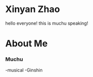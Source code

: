 # Xinyan Zhao
hello everyone! this is muchu speaking!


# About Me


### Muchu
-musical
-Ginshin






